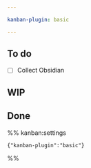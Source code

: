 ```yaml
---

kanban-plugin: basic

---
```


## To do

- [ ] Collect Obsidian


## WIP



## Done





%% kanban:settings
```
{"kanban-plugin":"basic"}
```
%%